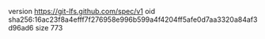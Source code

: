 version https://git-lfs.github.com/spec/v1
oid sha256:16ac23f8a4efff7f276958e996b599a4f4204ff5afe0d7aa3320a84af3d96ad6
size 773
